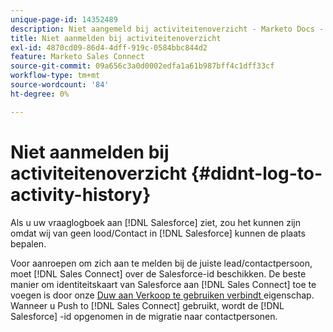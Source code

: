```yaml
---
unique-page-id: 14352489
description: Niet aangemeld bij activiteitenoverzicht - Marketo Docs - Productdocumentatie
title: Niet aanmelden bij activiteitenoverzicht
exl-id: 4870cd09-86d4-4dff-919c-0584bbc844d2
feature: Marketo Sales Connect
source-git-commit: 09a656c3a0d0002edfa1a61b987bff4c1dff33cf
workflow-type: tm+mt
source-wordcount: '84'
ht-degree: 0%

---
```


# Niet aanmelden bij activiteitenoverzicht {#didnt-log-to-activity-history}

Als u uw vraaglogboek aan [!DNL Salesforce] ziet, zou het kunnen zijn omdat wij van geen lood/Contact in [!DNL Salesforce] kunnen de plaats bepalen.

Voor aanroepen om zich aan te melden bij de juiste lead/contactpersoon, moet [!DNL Sales Connect] over de Salesforce-id beschikken. De beste manier om identiteitskaart van Salesforce aan [!DNL Sales Connect] toe te voegen is door onze [ Duw aan Verkoop te gebruiken verbindt ](/help/marketo/product-docs/marketo-sales-connect/crm/salesforce-customization/push-to-sales-connect.md) eigenschap. Wanneer u Push to [!DNL Sales Connect] gebruikt, wordt de [!DNL Salesforce] -id opgenomen in de migratie naar contactpersonen.
